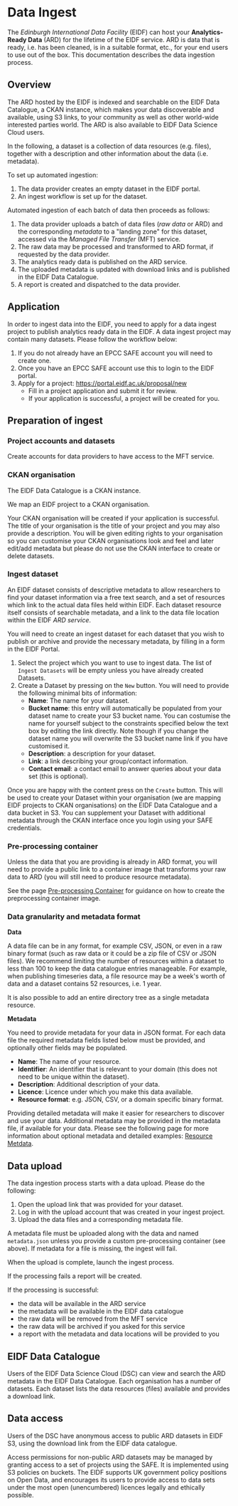 # Data Ingest

The _Edinburgh International Data Facility_ (EIDF) can host your **Analytics-Ready Data** (ARD) for the lifetime of the EIDF service. ARD is data that is ready, i.e. has been cleaned, is in a suitable format, etc., for your end users to use out of the box. This documentation describes the data ingestion process.

## Overview

The ARD hosted by the EIDF is indexed and searchable on the EIDF Data Catalogue, a CKAN instance, which makes your data discoverable and available, using S3 links, to your community as well as other world-wide interested parties world. The ARD is also available to EIDF Data Science Cloud users. 

In the following, a dataset is a collection of data resources (e.g. files), together with a description and other information about the data (i.e. metadata).

To set up automated ingestion:

1. The data provider creates an empty dataset in the EIDF portal.
1. An ingest workflow is set up for the dataset.

Automated ingestion of each batch of data then proceeds as follows:
1. The data provider uploads a batch of data files (_raw data_ or ARD) and the corresponding _metadata_ to a "landing zone" for this dataset, accessed via the *Managed File Transfer* (MFT) service.
1. The raw data may be processed and transformed to ARD format, if requested by the data provider.
1. The analytics ready data is published on the ARD service.
1. The uploaded metadata is updated with download links and is published in the EIDF Data Catalogue.
1. A report is created and dispatched to the data provider.

## Application

In order to ingest data into the EIDF, you need to apply for a data ingest project to publish analytics ready data in the EIDF. A data ingest project may contain many datasets. Please follow the workflow below:

1. If you do not already have an EPCC SAFE account you will need to create one.
1. Once you have an EPCC SAFE account use this to login to the EIDF portal.
1. Apply for a project: https://portal.eidf.ac.uk/proposal/new
   * Fill in a project application and submit it for review.
   * If your application is successful, a project will be created for you.

## Preparation of ingest

### Project accounts and datasets

Create accounts for data providers to have access to the MFT service.

### CKAN organisation

The EIDF Data Catalogue is a CKAN instance.

We map an EIDF project to a CKAN organisation.

Your CKAN organisation will be created if your application is successful. The title of your organisation is the title of your project and you may also provide a description. You will be given editing rights to your organisation so you can customise your CKAN organisations look and feel and later edit/add metadata but please do not use the CKAN interface to create or delete datasets.

### Ingest dataset

An EIDF dataset consists of descriptive metadata to allow researchers to find your dataset information via a free text search, and a set of resources which link to the actual data files held within EIDF. Each dataset resource itself consists of searchable metadata, and a link to the data file location within the EIDF *ARD service*.

You will need to create an ingest dataset for each dataset that you wish to publish or archive and provide the necessary metadata, by filling in a form in the EIDF Portal.

1. Select the project which you want to use to ingest data. The list of `Ingest Datasets` will be empty unless you have already created Datasets.
1. Create a Dataset by pressing on the `New` button. You will need to provide the following minimal bits of information:
    * **Name**: The name for your dataset.
    * **Bucket name**: this entry will automatically be populated from your dataset name to create your S3 bucket name. You can costumise the name for yourself subject to the constraints specified below the text box by editing the link directly. Note though if you change the dataset name you will overwrite the S3 bucket name link if you have customised it.
    * **Description**: a description for your dataset.
   * **Link**: a link describing your group/contact information.
   * **Contact email**: a contact email to answer queries about your data set (this is optional).
   

Once you are happy with the content press on the `Create` button. This will be used to create your Dataset within your organisation (we are mapping EIDF projects to CKAN organisations) on the EIDF Data Catalogue and a data bucket in S3. You can supplement your Dataset with additional metadata through the CKAN interface once you login using your SAFE credentials.

### Pre-processing container

Unless the data that you are providing is already in ARD format, you will need to provide a public link to a container image that transforms your raw data to ARD (you will still need to produce resource metadata).

See the page [Pre-processing Container](./PreprocessingContainer.md) for guidance on how to create the preprocessing container image.

### Data granularity and metadata format

**Data**

A data file can be in any format, for example CSV, JSON, or even in a raw binary format (such as raw data or it could be a zip file of CSV or JSON files). We recommend limiting the number of resources within a dataset to less than 100 to keep the data catalogue entries manageable. For example, when publishing timeseries data, a file resource may be a week's worth of data and a dataset contains 52 resources, i.e. 1 year.

It is also possible to add an entire directory tree as a single metadata resource.

**Metadata**

You need to provide metadata for your data in JSON format. For each data file the required metadata fields listed below must be provided, and optionally other fields may be populated.
* **Name**: The name of your resource. 
* **Identifier**: An identifier that is relevant to your domain (this does not need to be unique within the dataset).
* **Description**: Additional description of your data.
* **Licence**: Licence under which you make this data available.
* **Resource format**: e.g. JSON, CSV, or a domain specific binary format.

Providing detailed metadata will make it easier for researchers to discover and use your data. Additional metadata may be provided in the metadata file, if available for your data. Please see the following page for more information about optional metadata and detailed examples: [Resource Metdata](https://git.ecdf.ed.ac.uk/wcdi/eidf_metadata/-/blob/main/ResourceMetaDataUserDoc.md).

## Data upload

The data ingestion process starts with a data upload. Please do the following:

1. Open the upload link that was provided for your dataset.
1. Log in with the upload account that was created in your ingest project.
1. Upload the data files and a corresponding metadata file.

A metadata file must be uploaded along with the data and named `metadata.json` unless you provide a custom pre-processing container (see above).
If metadata for a file is missing, the ingest will fail.

When the upload is complete, launch the ingest process.

If the processing fails a report will be created.

If the processing is successful:
* the data will be available in the ARD service
* the metadata will be available in the EIDF data catalogue
* the raw data will be removed from the MFT service
* the raw data will be archived if you asked for this service
* a report with the metadata and data locations will be provided to you

## EIDF Data Catalogue

Users of the EIDF Data Science Cloud (DSC) can view and search the ARD metadata in the EIDF Data Catalogue.
Each organisation has a number of datasets.
Each dataset lists the data resources (files) available and provides a download link.

## Data access

Users of the DSC have anonymous access to public ARD datasets in EIDF S3, using the download link from the EIDF data catalogue.

Access permissions for non-public ARD datasets may be managed by granting access to a set of projects using the SAFE. It is implemented using S3 policies on buckets. The EIDF supports UK government policy positions on Open Data, and encourages its users to provide access to data sets under the most open (unencumbered) licences legally and ethically possible. 

